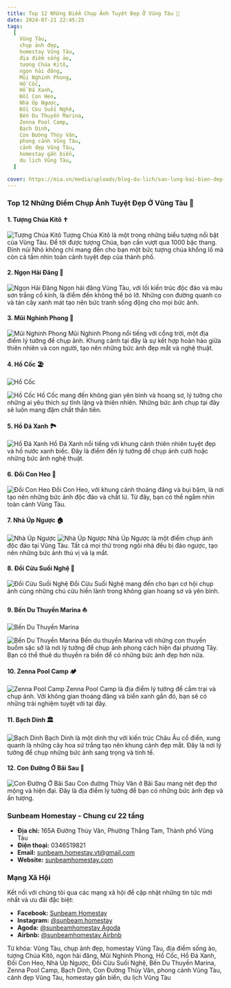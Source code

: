 ```yaml
---
title: Top 12 Những Điểm Chụp Ảnh Tuyệt Đẹp Ở Vũng Tàu 📸
date: 2024-07-21 22:45:25
tags:
  [
    Vũng Tàu,
    chụp ảnh đẹp,
    homestay Vũng Tàu,
    địa điểm sống ảo,
    tượng Chúa Kitô,
    ngọn hải đăng,
    Mũi Nghinh Phong,
    Hồ Cốc,
    Hồ Đá Xanh,
    Đồi Con Heo,
    Nhà Úp Ngược,
    Đồi Cừu Suối Nghệ,
    Bến Du Thuyền Marina,
    Zenna Pool Camp,
    Bạch Dinh,
    Con Đường Thùy Vân,
    phong cảnh Vũng Tàu,
    cảnh đẹp Vũng Tàu,
    homestay gần biển,
    du lịch Vũng Tàu,
  ]

cover: https://mia.vn/media/uploads/blog-du-lich/san-lung-bai-bien-dep-o-vung-tau-it-nguoi-biet-den-02-1635564348.jpeg
---
```


### Top 12 Những Điểm Chụp Ảnh Tuyệt Đẹp Ở Vũng Tàu 📸

#### 1. Tượng Chúa Kitô ✝️

![Tượng Chúa Kitô](https://cdn.vntrip.vn/cam-nang/wp-content/uploads/2018/01/1-23.png "Tượng Chúa Kitô")
Tượng Chúa Kitô là một trong những biểu tượng nổi bật của Vũng Tàu. Để tới được tượng Chúa, bạn cần vượt qua 1000 bậc thang. Đỉnh núi Nhỏ không chỉ mang đến cho bạn một bức tượng chúa khổng lồ mà còn cả tầm nhìn toàn cảnh tuyệt đẹp của thành phố.

#### 2. Ngọn Hải Đăng 🏯

![Ngọn Hải Đăng](https://cdn.vntrip.vn/cam-nang/wp-content/uploads/2018/01/6-21.png "Ngọn Hải Đăng")
Ngọn hải đăng Vũng Tàu, với lối kiến trúc độc đáo và màu sơn trắng cổ kính, là điểm đến không thể bỏ lỡ. Những con đường quanh co và tán cây xanh mát tạo nên bức tranh sống động cho mọi bức ảnh.

#### 3. Mũi Nghinh Phong 🌊

![Mũi Nghinh Phong](https://cdn.vntrip.vn/cam-nang/wp-content/uploads/2018/01/20-9.png "Mũi Nghinh Phong")
Mũi Nghinh Phong nổi tiếng với cổng trời, một địa điểm lý tưởng để chụp ảnh. Khung cảnh tại đây là sự kết hợp hoàn hảo giữa thiên nhiên và con người, tạo nên những bức ảnh đẹp mắt và nghệ thuật.

#### 4. Hồ Cốc 🏖️

![Hồ Cốc](https://cdn.vntrip.vn/cam-nang/wp-content/uploads/2018/01/22-9.png "Hồ Cốc")

![Hồ Cốc](https://cdn.vntrip.vn/cam-nang/wp-content/uploads/2018/01/24-5.png "Hồ Cốc")
Hồ Cốc mang đến không gian yên bình và hoang sơ, lý tưởng cho những ai yêu thích sự tĩnh lặng và thiên nhiên. Những bức ảnh chụp tại đây sẽ luôn mang đậm chất thần tiên.

#### 5. Hồ Đá Xanh 🏞️

![Hồ Đá Xanh](https://cdn.vntrip.vn/cam-nang/wp-content/uploads/2018/01/25-5.png "Hồ Đá Xanh")
Hồ Đá Xanh nổi tiếng với khung cảnh thiên nhiên tuyệt đẹp và hồ nước xanh biếc. Đây là điểm đến lý tưởng để chụp ảnh cưới hoặc những bức ảnh nghệ thuật.

#### 6. Đồi Con Heo 🌿

![Đồi Con Heo](https://cdn.vntrip.vn/cam-nang/wp-content/uploads/2018/01/29-3.png "Đồi Con Heo")
Đồi Con Heo, với khung cảnh thoáng đãng và bụi bặm, là nơi tạo nên những bức ảnh độc đáo và chất lừ. Từ đây, bạn có thể ngắm nhìn toàn cảnh Vũng Tàu.

#### 7. Nhà Úp Ngược 🏠

![Nhà Úp Ngược](https://cdn.vntrip.vn/cam-nang/wp-content/uploads/2018/01/37-2.png "Nhà Úp Ngược")
![Nhà Úp Ngược](https://cdn.vntrip.vn/cam-nang/wp-content/uploads/2018/01/40-1.png "Nhà Úp Ngược")
Nhà Úp Ngược là một điểm chụp ảnh độc đáo tại Vũng Tàu. Tất cả mọi thứ trong ngôi nhà đều bị đảo ngược, tạo nên những bức ảnh thú vị và lạ mắt.

#### 8. Đồi Cừu Suối Nghệ 🐑

![Đồi Cừu Suối Nghệ](https://cdn.vntrip.vn/cam-nang/wp-content/uploads/2018/01/42.png "Đồi Cừu Suối Nghệ")
Đồi Cừu Suối Nghệ mang đến cho bạn cơ hội chụp ảnh cùng những chú cừu hiền lành trong không gian hoang sơ và yên bình.

#### 9. Bến Du Thuyền Marina ⛵

![Bến Du Thuyền Marina](https://cdn.vntrip.vn/cam-nang/wp-content/uploads/2018/01/45.png "Bến Du Thuyền Marina")

![Bến Du Thuyền Marina](https://cdn.vntrip.vn/cam-nang/wp-content/uploads/2018/01/47.png "Bến Du Thuyền Marina")
Bến du thuyền Marina với những con thuyền buồm sặc sỡ là nơi lý tưởng để chụp ảnh phong cách hiện đại phương Tây. Bạn có thể thuê du thuyền ra biển để có những bức ảnh đẹp hơn nữa.

#### 10. Zenna Pool Camp 🏕️

![Zenna Pool Camp](https://cdn.vntrip.vn/cam-nang/wp-content/uploads/2018/01/48.png "Zenna Pool Camp")
Zenna Pool Camp là địa điểm lý tưởng để cắm trại và chụp ảnh. Với không gian thoáng đãng và biển xanh gần đó, bạn sẽ có những trải nghiệm tuyệt vời tại đây.

#### 11. Bạch Dinh 🏛️

![Bạch Dinh](https://cdn.vntrip.vn/cam-nang/wp-content/uploads/2018/01/52.png "Bạch Dinh")
Bạch Dinh là một dinh thự với kiến trúc Châu Âu cổ điển, xung quanh là những cây hoa sứ trắng tạo nên khung cảnh đẹp mắt. Đây là nơi lý tưởng để chụp những bức ảnh sang trọng và tinh tế.

#### 12. Con Đường Ở Bãi Sau 🌸

![Con Đường Ở Bãi Sau](https://cdn.vntrip.vn/cam-nang/wp-content/uploads/2018/01/55.png "Con Đường Ở Bãi Sau")
Con đường Thùy Vân ở Bãi Sau mang nét đẹp thơ mộng và hiện đại. Đây là địa điểm lý tưởng để bạn có những bức ảnh đẹp và ấn tượng.

### Sunbeam Homestay - Chung cư 22 tầng

- **Địa chỉ:** 165A Đường Thùy Vân, Phường Thắng Tam, Thành phố Vũng Tàu
- **Điện thoại:** 0346519821
- **Email:** sunbeam.homestay.vt@gmail.com
- **Website:** [sunbeamhomestay.com](http://sunbeamhomestay.com)

### Mạng Xã Hội

Kết nối với chúng tôi qua các mạng xã hội để cập nhật những tin tức mới nhất và ưu đãi đặc biệt:

- **Facebook:** [Sunbeam Homestay](http://www.facebook.com/sunbeamhomestay)
- **Instagram:** [@sunbeam.homestay](https://www.instagram.com/sunbeam.homestay)
- **Agoda:** [@sunbeamhomestay Agoda](https://www.agoda.com/vi-vn/seaview-50m-from-beach-2-bedrooms-bluesea/hotel/vung-tau-vn.html?ds=kJ0zn2gFOIAcm%2FzB)
- **Airbnb:** [@sunbeamhomestay Airbnb](https://airbnb.com/h/sunbeam-homestay)

Từ khóa: Vũng Tàu, chụp ảnh đẹp, homestay Vũng Tàu, địa điểm sống ảo, tượng Chúa Kitô, ngọn hải đăng, Mũi Nghinh Phong, Hồ Cốc, Hồ Đá Xanh, Đồi Con Heo, Nhà Úp Ngược, Đồi Cừu Suối Nghệ, Bến Du Thuyền Marina, Zenna Pool Camp, Bạch Dinh, Con Đường Thùy Vân, phong cảnh Vũng Tàu, cảnh đẹp Vũng Tàu, homestay gần biển, du lịch Vũng Tàu
